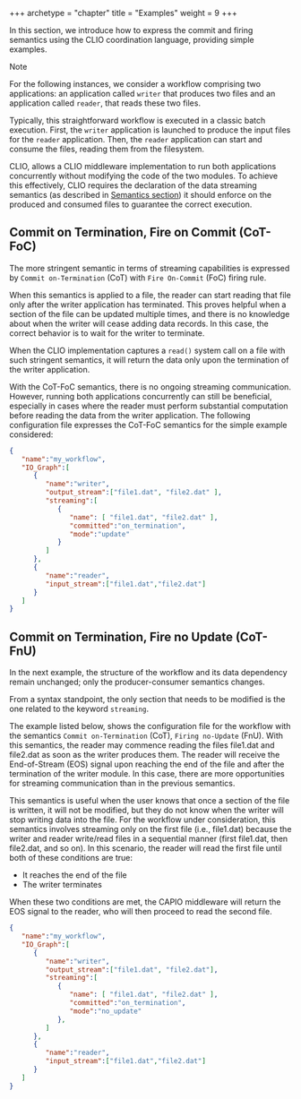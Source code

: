+++
archetype = "chapter"
title = "Examples"
weight = 9
+++

In this section, we introduce how to express the commit and firing semantics using the CLIO coordination language, providing simple examples.

> [!NOTE]
> For the following instances, we consider a workflow comprising two applications: an application called `writer` that produces two files and an application called `reader`, that reads these two files.

Typically, this straightforward workflow is executed in a classic batch execution. First, the `writer` application is launched to produce the input files for the `reader` application. Then, the `reader` application can start and consume the files, reading them from the filesystem.

CLIO, allows a CLIO middleware implementation  to run both applications concurrently without modifying the code of the two modules. To achieve this effectively, CLIO requires the declaration of the data streaming semantics (as described in [Semantics section](semantics.md)) it should enforce on the produced and consumed files to guarantee the correct execution.

## Commit on Termination, Fire on Commit (CoT-FoC)

The more stringent semantic in terms of streaming capabilities is expressed by `Commit on-Termination` (CoT) with `Fire On-Commit` (FoC) firing rule.

When this semantics is applied to a file, the reader can start reading that file only after the writer application has terminated. This proves helpful when a section of the file can be updated multiple times, and there is no knowledge about when the writer will cease adding data records. In this case, the correct behavior is to wait for the writer to terminate.

When the CLIO implementation captures a `read()` system call on a file with such stringent semantics, it will return the data only upon the termination of the writer application.

With the CoT-FoC semantics, there is no ongoing streaming communication. However, running both applications concurrently can still be beneficial, especially in cases where the  reader must perform substantial computation before reading the data from the writer application. The following configuration file expresses the CoT-FoC semantics for the simple example considered:

```json
{
   "name":"my_workflow",
   "IO_Graph":[
      {
         "name":"writer",
         "output_stream":["file1.dat", "file2.dat" ],
         "streaming":[
            {
               "name": [ "file1.dat", "file2.dat" ],
               "committed":"on_termination",
               "mode":"update"
            }
         ]
      },
      {
         "name":"reader",
         "input_stream":["file1.dat","file2.dat"]
      }
   ]
}
```

## Commit on Termination, Fire no Update (CoT-FnU)

In the next example, the structure of the workflow and its data dependency remain unchanged; only the producer-consumer semantics changes.

From a syntax standpoint, the only section that needs to be modified is the one related to the keyword `streaming`.

The example listed below, shows the configuration file for the workflow with the semantics `Commit on-Termination` (CoT), `Firing no-Update` (FnU). With this semantics, the reader may commence reading the files file1.dat and file2.dat as soon as the writer produces them. The reader will receive the End-of-Stream (EOS) signal upon reaching the end of the file and after the termination of the writer module. In this case, there are more opportunities for streaming communication than in the previous semantics.

This semantics is useful when the user knows that once a section of the file is written, it will not be modified, but they do not know when the writer will stop writing data into the file. For the workflow under consideration, this semantics involves streaming only on the first file (i.e., file1.dat) because the writer and reader write/read files in a sequential manner (first file1.dat, then file2.dat, and so on). In this scenario, the reader will read the first file until both of these conditions are true:

- It reaches the end of the file
- The writer terminates

When these two conditions are met, the CAPIO middleware will return the EOS signal to the reader, who will then proceed to read the second file.

```json
{
   "name":"my_workflow",
   "IO_Graph":[
      {
         "name":"writer",
         "output_stream":["file1.dat", "file2.dat"],
         "streaming":[
            {
               "name": [ "file1.dat", "file2.dat" ],
               "committed":"on_termination",
               "mode":"no_update"
            },
         ]
      },
      {
         "name":"reader",
         "input_stream":["file1.dat","file2.dat"]
      }
   ]
}
```
